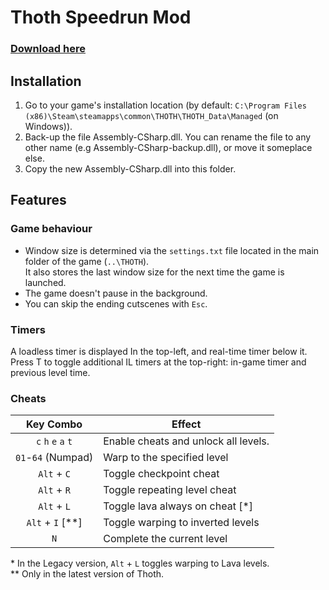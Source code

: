 # Thoth Speedrun Mod

### [Download here](https://github.com/rmadlal/thoth-mod/releases)

## Installation

1. Go to your game's installation location (by default: `C:\Program Files (x86)\Steam\steamapps\common\THOTH\THOTH_Data\Managed` (on Windows)).
2. Back-up the file Assembly-CSharp.dll. You can rename the file to any other name (e.g Assembly-CSharp-backup.dll), or move it someplace else.
3. Copy the new Assembly-CSharp.dll into this folder.

## Features

### Game behaviour

- Window size is determined via the `settings.txt` file located in the main folder of the game (`..\THOTH`).  
It also stores the last window size for the next time the game is launched.
- The game doesn't pause in the background.
- You can skip the ending cutscenes with `Esc`.

### Timers

A loadless timer is displayed In the top-left, and real-time timer below it.  
Press T to toggle additional IL timers at the top-right: in-game timer and previous level time.

### Cheats

| Key Combo | Effect |
| :---: | --- |
| `c` `h` `e` `a` `t` | Enable cheats and unlock all levels. |
| `01`-`64` (Numpad) | Warp to the specified level
| `Alt` + `C` | Toggle checkpoint cheat |
| `Alt` + `R` | Toggle repeating level cheat |
| `Alt` + `L` | Toggle lava always on cheat [*] |
| `Alt` + `I` [**]| Toggle warping to inverted levels |
| `N` | Complete the current level |

\* In the Legacy version, `Alt` + `L` toggles warping to Lava levels.  
\** Only in the latest version of Thoth.